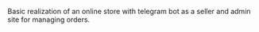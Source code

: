 Basic realization of an online store with telegram bot as a seller and admin site for managing orders.
